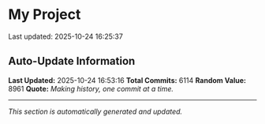# My Project


Last updated: 2025-10-24 16:25:37









































































































































































































































































































































































































































































































































































































































































































































































































































































































































































































































































































































































































































































































































































































































































































































































































































































































































































































































































































































































































































































































































































































































































































































































































































































































































































































































































































































































































































































































































































































































































































































































































































































































































































































































































































































































































































































































































































































































































































































































































































































































































































































































































































































































































































































































































































































































































































































































































































































































































































































































































































































































































































































































































































































































































































































































































































































































































































































































































































































































































































































































































































































































































































































































































































































































































































































































































































































































## Auto-Update Information

**Last Updated:** 2025-10-24 16:53:16
**Total Commits:** 6114
**Random Value:** 8961
**Quote:** _Making history, one commit at a time._

---
_This section is automatically generated and updated._